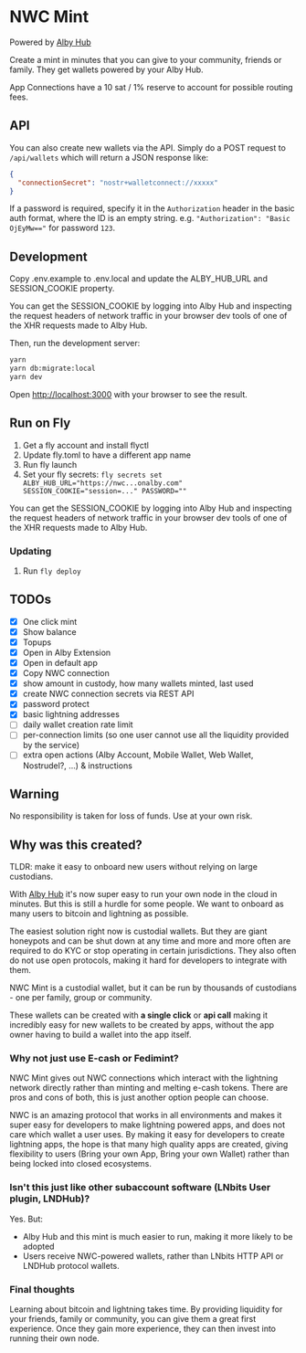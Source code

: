 # NWC Mint

Powered by [Alby Hub](https://getalby.com)

Create a mint in minutes that you can give to your community, friends or family. They get wallets powered by your Alby Hub.

App Connections have a 10 sat / 1% reserve to account for possible routing fees.

## API

You can also create new wallets via the API. Simply do a POST request to `/api/wallets` which will return a JSON response like:

```json
{
  "connectionSecret": "nostr+walletconnect://xxxxx"
}
```

If a password is required, specify it in the `Authorization` header in the basic auth format, where the ID is an empty string. e.g. `"Authorization": "Basic OjEyMw=="` for password `123`.

## Development

Copy .env.example to .env.local and update the ALBY_HUB_URL and SESSION_COOKIE property.

You can get the SESSION_COOKIE by logging into Alby Hub and inspecting the request headers of network traffic in your browser dev tools of one of the XHR requests made to Alby Hub.

Then, run the development server:

```bash
yarn
yarn db:migrate:local
yarn dev
```

Open [http://localhost:3000](http://localhost:3000) with your browser to see the result.

## Run on Fly

1. Get a fly account and install flyctl
2. Update fly.toml to have a different app name
3. Run fly launch
4. Set your fly secrets: `fly secrets set ALBY_HUB_URL="https://nwc...onalby.com" SESSION_COOKIE="session=..." PASSWORD=""`

You can get the SESSION_COOKIE by logging into Alby Hub and inspecting the request headers of network traffic in your browser dev tools of one of the XHR requests made to Alby Hub.

### Updating

1. Run `fly deploy`

## TODOs

- [x] One click mint
- [x] Show balance
- [x] Topups
- [x] Open in Alby Extension
- [x] Open in default app
- [x] Copy NWC connection
- [x] show amount in custody, how many wallets minted, last used
- [x] create NWC connection secrets via REST API
- [x] password protect
- [x] basic lightning addresses
- [ ] daily wallet creation rate limit
- [ ] per-connection limits (so one user cannot use all the liquidity provided by the service)
- [ ] extra open actions (Alby Account, Mobile Wallet, Web Wallet, Nostrudel?, ...) & instructions

## Warning

No responsibility is taken for loss of funds. Use at your own risk.

## Why was this created?

TLDR: make it easy to onboard new users without relying on large custodians.

With [Alby Hub](https://getalby.com) it's now super easy to run your own node in the cloud in minutes. But this is still a hurdle for some people. We want to onboard as many users to bitcoin and lightning as possible.

The easiest solution right now is custodial wallets. But they are giant honeypots and can be shut down at any time and more and more often are required to do KYC or stop operating in certain jurisdictions. They also often do not use open protocols, making it hard for developers to integrate with them.

NWC Mint is a custodial wallet, but it can be run by thousands of custodians - one per family, group or community.

These wallets can be created with **a single click** or **api call** making it incredibly easy for new wallets to be created by apps, without the app owner having to build a wallet into the app itself.

### Why not just use E-cash or Fedimint?

NWC Mint gives out NWC connections which interact with the lightning network directly rather than minting and melting e-cash tokens. There are pros and cons of both, this is just another option people can choose.

NWC is an amazing protocol that works in all environments and makes it super easy for developers to make lightning powered apps, and does not care which wallet a user uses. By making it easy for developers to create lightning apps, the hope is that many high quality apps are created, giving flexibility to users (Bring your own App, Bring your own Wallet) rather than being locked into closed ecosystems.

### Isn't this just like other subaccount software (LNbits User plugin, LNDHub)?

Yes. But:

- Alby Hub and this mint is much easier to run, making it more likely to be adopted
- Users receive NWC-powered wallets, rather than LNbits HTTP API or LNDHub protocol wallets.

### Final thoughts

Learning about bitcoin and lightning takes time. By providing liquidity for your friends, family or community, you can give them a great first experience. Once they gain more experience, they can then invest into running their own node.
